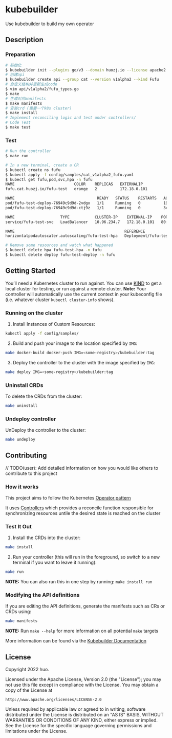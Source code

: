 # kubebuilder
Use kubebuilder to build my own operator

## Description
### Preparation
```sh
# 初始化
$ kubebuilder init --plugins go/v3 --domain huozj.io --license apache2 --owner "huo" --repo github.com/ZhengjunHUO/kubebuilder
# 创建api
$ kubebuilder create api --group cat --version v1alpha2 --kind Fufu
# 自定义结构并重新生成code
$ vim api/v1alpha2/fufu_types.go
$ make
# 生成对应manifests
$ make manifests 
# 安装crd (需要一个k8s cluster)
$ make install
# Implement reconciling logic and test under controllers/
# Code Test
$ make test
```
### Test
```sh
# Run the controller
$ make run

# In a new terminal, create a CR
$ kubectl create ns fufu
$ kubectl apply -f config/samples/cat_v1alpha2_fufu.yaml
$ kubectl get fufu,pod,svc,hpa -n fufu
NAME                          COLOR    REPLICAS   EXTERNALIP
fufu.cat.huozj.io/fufu-test   orange   2          172.18.0.101

NAME                                    READY   STATUS    RESTARTS   AGE
pod/fufu-test-deploy-76949c9d9d-2vdgx   1/1     Running   0          19s
pod/fufu-test-deploy-76949c9d9d-ctj9z   1/1     Running   0          34s

NAME                    TYPE           CLUSTER-IP    EXTERNAL-IP    PORT(S)        AGE
service/fufu-test-svc   LoadBalancer   10.96.234.7   172.18.0.101   80:30277/TCP   34s

NAME                                                REFERENCE                     TARGETS         MINPODS   MAXPODS   REPLICAS   AGE
horizontalpodautoscaler.autoscaling/fufu-test-hpa   Deployment/fufu-test-deploy   <unknown>/60%   2         5         0          4s

# Remove some resources and watch what happened
$ kubectl delete hpa fufu-test-hpa -n fufu
$ kubectl delete deploy fufu-test-deploy -n fufu
```

## Getting Started
You’ll need a Kubernetes cluster to run against. You can use [KIND](https://sigs.k8s.io/kind) to get a local cluster for testing, or run against a remote cluster.
**Note:** Your controller will automatically use the current context in your kubeconfig file (i.e. whatever cluster `kubectl cluster-info` shows).

### Running on the cluster
1. Install Instances of Custom Resources:

```sh
kubectl apply -f config/samples/
```

2. Build and push your image to the location specified by `IMG`:
	
```sh
make docker-build docker-push IMG=<some-registry>/kubebuilder:tag
```
	
3. Deploy the controller to the cluster with the image specified by `IMG`:

```sh
make deploy IMG=<some-registry>/kubebuilder:tag
```

### Uninstall CRDs
To delete the CRDs from the cluster:

```sh
make uninstall
```

### Undeploy controller
UnDeploy the controller to the cluster:

```sh
make undeploy
```

## Contributing
// TODO(user): Add detailed information on how you would like others to contribute to this project

### How it works
This project aims to follow the Kubernetes [Operator pattern](https://kubernetes.io/docs/concepts/extend-kubernetes/operator/)

It uses [Controllers](https://kubernetes.io/docs/concepts/architecture/controller/) 
which provides a reconcile function responsible for synchronizing resources untile the desired state is reached on the cluster 

### Test It Out
1. Install the CRDs into the cluster:

```sh
make install
```

2. Run your controller (this will run in the foreground, so switch to a new terminal if you want to leave it running):

```sh
make run
```

**NOTE:** You can also run this in one step by running: `make install run`

### Modifying the API definitions
If you are editing the API definitions, generate the manifests such as CRs or CRDs using:

```sh
make manifests
```

**NOTE:** Run `make --help` for more information on all potential `make` targets

More information can be found via the [Kubebuilder Documentation](https://book.kubebuilder.io/introduction.html)

## License

Copyright 2022 huo.

Licensed under the Apache License, Version 2.0 (the "License");
you may not use this file except in compliance with the License.
You may obtain a copy of the License at

    http://www.apache.org/licenses/LICENSE-2.0

Unless required by applicable law or agreed to in writing, software
distributed under the License is distributed on an "AS IS" BASIS,
WITHOUT WARRANTIES OR CONDITIONS OF ANY KIND, either express or implied.
See the License for the specific language governing permissions and
limitations under the License.

